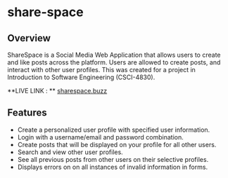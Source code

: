 # share-space
## Overview
ShareSpace is a Social Media Web Application that allows users to create and like posts across the platform. Users are allowed to create posts, and interact with other user profiles. This was created for a project in Introduction to Software Engineering (CSCI-4830). 

**LIVE LINK : ** [sharespace.buzz](http://www.sharespace.buzz/)

## Features
* Create a personalized user profile with specified user information.
* Login with a username/email and password combination.
* Create posts that will be displayed on your profile for all other users.
* Search and view other user profiles.
* See all previous posts from other users on their selective profiles.
* Displays errors on on all instances of invalid information in forms.
